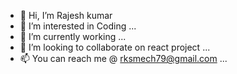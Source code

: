 - 👋 Hi, I’m Rajesh kumar
- 👀 I’m interested in Coding ...
- 🌱 I’m currently working  ...
- 💞️ I’m looking to collaborate on react project ...
- 📫 You can reach me @ rksmech79@gmail.com ...

<!---
RjSingh1529/RjSingh1529 is a ✨ special ✨ repository because its `README.md` (this file) appears on your GitHub profile.
You can click the Preview link to take a look at your changes.
--->

